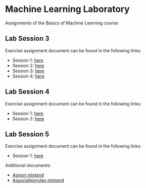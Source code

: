# Machine Learning Laboratory
Assignments of the Basics of Machine Learning course

## Lab Session 3
Exercise assignment document can be found in the following links:
- Session 1: [here](https://github.com/NicholasBaraghini/Machine-Learning-Laboratory/files/7932274/ml_lab_03_01_class_iris_nocode.pdf)
- Session 2: [here](https://github.com/NicholasBaraghini/Machine-Learning-Laboratory/files/7932286/ml_lab_03_02_class_with_tuning_nocode.pdf)
- Session 3: [here](https://github.com/NicholasBaraghini/Machine-Learning-Laboratory/files/7932299/ml_lab_03_03_using_several_classifiers-nocode.pdf)
- Session 4: [here](https://github.com/NicholasBaraghini/Machine-Learning-Laboratory/files/7932303/ml-03-04-classif-w-prepr_nocode.pdf)

    
## Lab Session 4
Exercise assignment document can be found in the following links:
- Session 1: [here](https://github.com/NicholasBaraghini/Machine-Learning-Laboratory/files/7932305/ml-04-ex1-KMeans-elbow_nocode.pdf)
- Session 2: [here](https://github.com/NicholasBaraghini/Machine-Learning-Laboratory/files/7932307/ml-04-ex2-dbscan_nocode.pdf)

## Lab Session 5
Exercise assignment document can be found in the following links:
- Session 1: [here](https://github.com/NicholasBaraghini/Machine-Learning-Laboratory/files/7932311/ml_lab_05_association_rules_nocode.pdf)

Additional documents:
- [Apriori mlxtend](https://github.com/NicholasBaraghini/Machine-Learning-Laboratory/files/7932317/Apriori-mlxtend.pdf)
- [Associationrules mlxtend](https://github.com/NicholasBaraghini/Machine-Learning-Laboratory/files/7932323/Associationrules-mlxtend.pdf)

